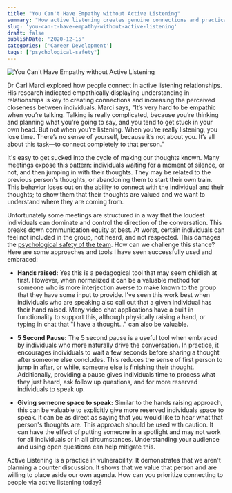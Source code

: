 ```yaml
---
title: "You Can't Have Empathy without Active Listening"
summary: "How active listening creates genuine connections and practical tools to improve communication equity in meetings."
slug: 'you-can-t-have-empathy-without-active-listening'
draft: false
publishDate: '2020-12-15'
categories: ['Career Development']
tags: ["psychological-safety"]
---
```

![You Can't Have Empathy without Active Listening](images/watch-listen-reflect-bench.jpg#center)

Dr Carl Marci explored how people connect in active listening relationships. His research indicated empathically displaying understanding in relationships is key to creating connections and increasing the perceived closeness between individuals. Marci says, "It’s very hard to be empathic when you’re talking. Talking is really complicated, because you’re thinking and planning what you’re going to say, and you tend to get stuck in your own head. But not when you’re listening. When you’re really listening, you lose time. There’s no sense of yourself, because it’s not about you. It’s all about this task—to connect completely to that person." 

It's easy to get sucked into the cycle of making our thoughts known. Many meetings expose this pattern: individuals waiting for a moment of silence, or not, and then jumping in with their thoughts. They may be related to the previous person's thoughts, or abandoning them to start their own train. This behavior loses out on the ability to connect with the individual and their thoughts; to show them that their thoughts are valued and we want to understand where they are coming from.

Unfortunately some meetings are structured in a way that the loudest individuals can dominate and control the direction of the conversation. This breaks down communication equity at best. At worst, certain individuals can feel not included in the group, not heard, and not respected. This damages the [psychological safety of the team](/blog/2020/12/07/the-importance-of-creating-psychological-safety). How can we challenge this stance? Here are some approaches and tools I have seen successfully used and embraced:

* **Hands raised:** Yes this is a pedagogical tool that may seem childish at first. However, when normalized it can be a valuable method for someone who is more interjection averse to make known to the group that they have some input to provide. I've seen this work best when individuals who are speaking also call out that a given individual has their hand raised. Many video chat applications have a built in functionality to support this, although physically raising a hand, or typing in chat that "I have a thought..." can also be valuable. 

* **5 Second Pause:** The 5 second pause is a useful tool when embraced by individuals who more naturally drive the conversation. In practice, it encourages individuals to wait a few seconds before sharing a thought after someone else concludes. This reduces the sense of first person to jump in after, or while, someone else is finishing their thought. Additionally, providing a pause gives individuals time to process what they just heard, ask follow up questions, and for more reserved individuals to speak up. 

* **Giving someone space to speak:** Similar to the hands raising approach, this can be valuable to explicitly give more reserved individuals space to speak. It can be as direct as saying that you would like to hear what that person's thoughts are. This approach should be used with caution. It can have the effect of putting someone in a spotlight and may not work for all individuals or in all circumstances. Understanding your audience and using open questions can help mitigate this.

Active Listening is a practice in vulnerability. It demonstrates that we aren't planning a counter discussion. It shows that we value that person and are willing to place aside our own agenda. How can you prioritize connecting to people via active listening today?
